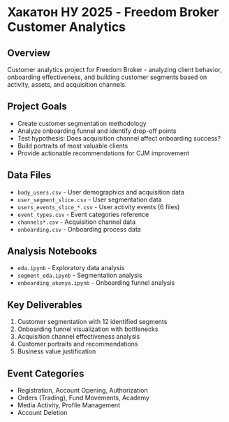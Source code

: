# Хакатон НУ 2025 - Freedom Broker Customer Analytics

## Overview
Customer analytics project for Freedom Broker - analyzing client behavior, onboarding effectiveness, and building customer segments based on activity, assets, and acquisition channels.

## Project Goals
- Create customer segmentation methodology 
- Analyze onboarding funnel and identify drop-off points
- Test hypothesis: Does acquisition channel affect onboarding success?
- Build portraits of most valuable clients
- Provide actionable recommendations for CJM improvement

## Data Files
- `body_users.csv` - User demographics and acquisition data
- `user_segment_slice.csv` - User segmentation data
- `users_events_slice_*.csv` - User activity events (6 files)
- `event_types.csv` - Event categories reference
- `channels*.csv` - Acquisition channel data
- `onboarding.csv` - Onboarding process data

## Analysis Notebooks
- `eda.ipynb` - Exploratory data analysis
- `segment_eda.ipynb` - Segmentation analysis
- `onboarding_akonya.ipynb` - Onboarding funnel analysis

## Key Deliverables
1. Customer segmentation with 12 identified segments
2. Onboarding funnel visualization with bottlenecks
3. Acquisition channel effectiveness analysis
4. Customer portraits and recommendations
5. Business value justification

## Event Categories
- Registration, Account Opening, Authorization
- Orders (Trading), Fund Movements, Academy
- Media Activity, Profile Management
- Account Deletion